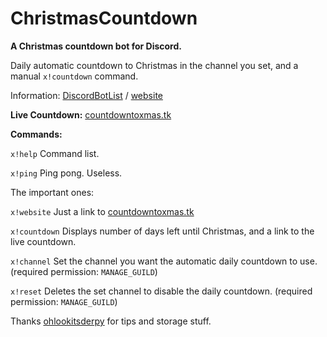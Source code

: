 # ChristmasCountdown
**A Christmas countdown bot for Discord.**

Daily automatic countdown to Christmas in the channel you set, and a manual `x!countdown` command.

Information: [DiscordBotList](https://discordbots.org/bot/509851616216875019/) / [website](https://www.countdowntoxmas.tk/discord)

**Live Countdown:** [countdowntoxmas.tk](https://www.countdowntoxmas.tk/?utm_source=github)

__**Commands:**__

`x!help` Command list.

`x!ping` Ping pong. Useless.


The important ones:

`x!website` Just a link to [countdowntoxmas.tk](https://www.countdowntoxmas.tk/?utm_source=github)

`x!countdown` Displays number of days left until Christmas, and a link to the live countdown.

`x!channel` Set the channel you want the automatic daily countdown to use. (required permission: `MANAGE_GUILD`)

`x!reset` Deletes the set channel to disable the daily countdown. (required permission: `MANAGE_GUILD`)



Thanks [ohlookitsderpy](https://github.com/ohlookitsderpy) for tips and storage stuff.
